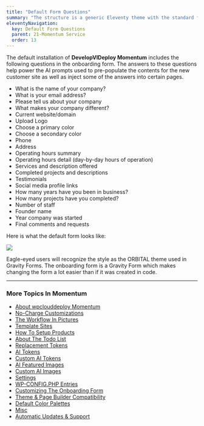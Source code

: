 ```yaml
---
title: "Default Form Questions"
summary: "The structure is a generic Eleventy theme with the standard folder and file names."
eleventyNavigation:
  key: Default Form Questions
  parent: 21-Momentum Service
  order: 13
---
```

The default installation of **DevelopVIDeploy Momentum** includes the following questions in the onboarding form. The answers to these questions help power the AI prompts used to pre-populate the contents for the new customer site as well as inject some of the answers into certain pages.

*   What is the name of your company?
*   What is your email address?
*   Please tell us about your company
*   What makes your company different?
*   Current website/domain
*   Upload Logo
*   Choose a primary color
*   Choose a secondary color
*   Phone
*   Address
*   Operating hours summary
*   Operating hours detail (day-by-day hours of operation)
*   Services and description offered
*   Completed projects and descriptions
*   Testimonials
*   Social media profile links
*   How many years have you been in business?
*   How many projects have you completed?
*   Number of staff
*   Founder name
*   Year company was started
*   Final comments and requests

Here is what the default form looks like:

[![](https://web.archive.org/web/20240420000022im_/https://wpclouddeploy.com/wp-content/uploads/2024/01/wpcd-momentum-onboarding-form-03.png)](https://web.archive.org/web/20240420000022/https://wpclouddeploy.com/wp-content/uploads/2024/01/wpcd-momentum-onboarding-form-03.png)

Eagle-eyed users will recognize the style as the ORBITAL theme used in Gravity Forms. The onboarding form is a Gravity Form which makes changing the form a lot easier than if it was created in code.

- - -

### More Topics In Momentum

*   [About wpclouddeploy Momentum](https://web.archive.org/web/20240420000022/https://wpclouddeploy.com/documentation/momentum/about-wpclouddeploy-momentum/)
*   [No-Charge Customizations](https://web.archive.org/web/20240420000022/https://wpclouddeploy.com/documentation/momentum/no-charge-customizations/)
*   [The Workflow In Pictures](https://web.archive.org/web/20240420000022/https://wpclouddeploy.com/documentation/momentum/the-workflow-in-pictures/)
*   [Template Sites](https://web.archive.org/web/20240420000022/https://wpclouddeploy.com/documentation/momentum/template-sites/)
*   [How To Setup Products](https://web.archive.org/web/20240420000022/https://wpclouddeploy.com/documentation/momentum/how-to-setup-products/)
*   [About The Todo List](https://web.archive.org/web/20240420000022/https://wpclouddeploy.com/documentation/momentum/about-the-todo-list/)
*   [Replacement Tokens](https://web.archive.org/web/20240420000022/https://wpclouddeploy.com/documentation/momentum/tokens/)
*   [AI Tokens](https://web.archive.org/web/20240420000022/https://wpclouddeploy.com/documentation/momentum/ai-tokens/)
*   [Custom AI Tokens](https://web.archive.org/web/20240420000022/https://wpclouddeploy.com/documentation/momentum/custom-ai-tokens/)
*   [AI Featured Images](https://web.archive.org/web/20240420000022/https://wpclouddeploy.com/documentation/momentum/ai-featured-images/)
*   [Custom AI Images](https://web.archive.org/web/20240420000022/https://wpclouddeploy.com/documentation/momentum/custom-ai-images/)
*   [Settings](https://web.archive.org/web/20240420000022/https://wpclouddeploy.com/documentation/momentum/settings/)
*   [WP-CONFIG.PHP Entries](https://web.archive.org/web/20240420000022/https://wpclouddeploy.com/documentation/momentum/wp-config-php-entries/)
*   [Customizing The Onboarding Form](https://web.archive.org/web/20240420000022/https://wpclouddeploy.com/documentation/momentum/customizing-the-onboarding-form/)
*   [Theme & Page Builder Compatibility](https://web.archive.org/web/20240420000022/https://wpclouddeploy.com/documentation/momentum/theme-page-builder-compatibility/)
*   [Default Color Palettes](https://web.archive.org/web/20240420000022/https://wpclouddeploy.com/documentation/momentum/default-color-palettes/)
*   [Misc](https://web.archive.org/web/20240420000022/https://wpclouddeploy.com/documentation/momentum/misc/)
*   [Automatic Updates & Support](https://web.archive.org/web/20240420000022/https://wpclouddeploy.com/documentation/momentum/automatic-updates-support/)
